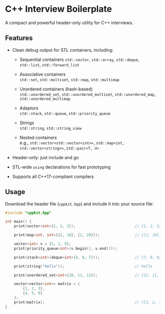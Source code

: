 # C++ Interview Boilerplate

A compact and powerful header-only utility for C++ interviews.

## Features
- Clean debug output for STL containers, including:
  - Sequential containers 
  `std::vector`, `std::array`, `std::deque`, `std::list`, `std::forward_list`

  - Associative containers  
  `std::set`, `std::multiset`, `std::map`, `std::multimap`

  - Unordered containers (hash-based)  
  `std::unordered_set`, `std::unordered_multiset`, `std::unordered_map`, `std::unordered_multimap`

  - Adaptors  
  `std::stack`, `std::queue`, `std::priority_queue`

  - Strings  
  `std::string`, `std::string_view`

  - Nested containers  
  e.g., `std::vector<std::vector<int>>`, `std::map<int, std::vector<string>>`, `std::pair<T, U>`

- Header-only: just include and go

- STL-wide `using` declarations for fast prototyping
  
- Supports all C++17-compliant compilers

## Usage
Download the header file (`cppkit.hpp`) and include it into your source file:
```cpp
#include "cppkit.hpp"

int main() {
    print(vector<int>{1, 2, 3});                           // {1, 2, 3}

    print(map<int, int>{{1, 10}, {2, 20}});                // {{1, 10}, {2, 20}}

    vector<int> v = {5, 2, 8};
    print(priority_queue<int>(v.begin(), v.end()));

    print(stack<int>(deque<int>{9, 8, 7}));                // {7, 8, 9}

    print(string("hello"));                                // hello

    print(unordered_set<int>{10, 11, 12});                 // {12, 11, 10} (order not guaranteed)

    vector<vector<int>> matrix = {
        {1, 2, 3},
        {4, 5, 6}
    };
    print(matrix);                                         // {{1, 2, 3}, {4, 5, 6}}
}
